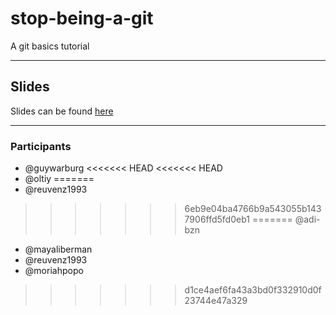 # stop-being-a-git

A git basics tutorial

___

## Slides

Slides can be found [here](https://slides.com/guywarburg/stop-being-a-git)

___
### Participants

* @guywarburg
<<<<<<< HEAD
<<<<<<< HEAD
* @oltiy
=======
* @reuvenz1993
>>>>>>> 6eb9e04ba4766b9a543055b1437906ffd5fd0eb1
=======
@adi-bzn
* @mayaliberman
* @reuvenz1993
* @moriahpopo
>>>>>>> d1ce4aef6fa43a3bd0f332910d0f23744e47a329
